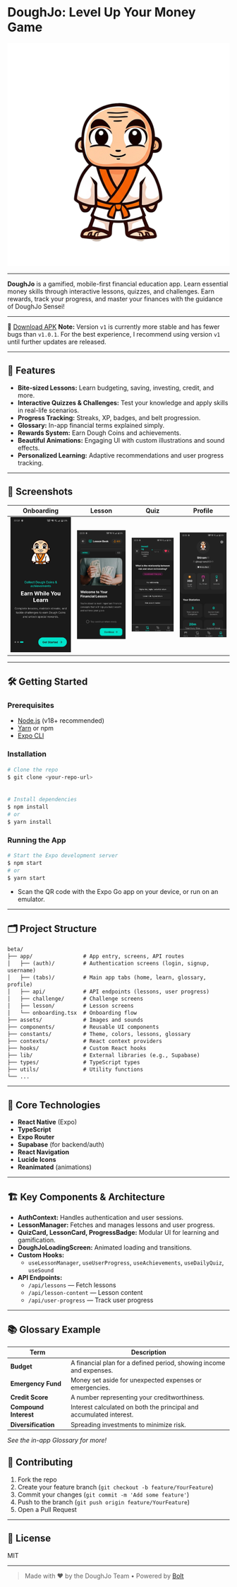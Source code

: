 #  DoughJo: Level Up Your Money Game

![DoughJo Logo](./assets/images/icon.png)

---

**DoughJo** is a gamified, mobile-first financial education app. Learn essential money skills through interactive lessons, quizzes, and challenges. Earn rewards, track your progress, and master your finances with the guidance of DoughJo Sensei!

---

🔗 [Download APK](https://github.com/Shivam007kumar/doughjo.app/releases/latest)
**Note:** Version `v1` is currently more stable and has fewer bugs than `v1.0.1`. For the best experience, I recommend using version `v1` until further updates are released.

---
## 🚀 Features

- **Bite-sized Lessons:** Learn budgeting, saving, investing, credit, and more.
- **Interactive Quizzes & Challenges:** Test your knowledge and apply skills in real-life scenarios.
- **Progress Tracking:** Streaks, XP, badges, and belt progression.
- **Glossary:** In-app financial terms explained simply.
- **Rewards System:** Earn Dough Coins and achievements.
- **Beautiful Animations:** Engaging UI with custom illustrations and sound effects.
- **Personalized Learning:** Adaptive recommendations and user progress tracking.

---

## 📸 Screenshots

| Onboarding | Lesson | Quiz | Profile |
|-----------|--------|------|---------|
| ![Onboarding](./assets/images/onboarding.jpeg) | ![Lesson](./assets/images/lesson.jpeg) | ![Quiz](./assets/images/quiz.jpeg) | ![Profile](./assets/images/profile.jpeg) |

---

## 🛠️ Getting Started

### Prerequisites
- [Node.js](https://nodejs.org/) (v18+ recommended)
- [Yarn](https://yarnpkg.com/) or npm
- [Expo CLI](https://docs.expo.dev/get-started/installation/)

### Installation

```bash
# Clone the repo
$ git clone <your-repo-url>


# Install dependencies
$ npm install
# or
$ yarn install
```

### Running the App

```bash
# Start the Expo development server
$ npm start
# or
$ yarn start
```

- Scan the QR code with the Expo Go app on your device, or run on an emulator.

---

## 🗂️ Project Structure

```
beta/
├── app/                # App entry, screens, API routes
│   ├── (auth)/         # Authentication screens (login, signup, username)
│   ├── (tabs)/         # Main app tabs (home, learn, glossary, profile)
│   ├── api/            # API endpoints (lessons, user progress)
│   ├── challenge/      # Challenge screens
│   ├── lesson/         # Lesson screens
│   └── onboarding.tsx  # Onboarding flow
├── assets/             # Images and sounds
├── components/         # Reusable UI components
├── constants/          # Theme, colors, lessons, glossary
├── contexts/           # React context providers
├── hooks/              # Custom React hooks
├── lib/                # External libraries (e.g., Supabase)
├── types/              # TypeScript types
├── utils/              # Utility functions
└── ...
```

---

## 🧩 Core Technologies

- **React Native** (Expo)
- **TypeScript**
- **Expo Router**
- **Supabase** (for backend/auth)
- **React Navigation**
- **Lucide Icons**
- **Reanimated** (animations)

---

## 🏗️ Key Components & Architecture

- **AuthContext:** Handles authentication and user sessions.
- **LessonManager:** Fetches and manages lessons and user progress.
- **QuizCard, LessonCard, ProgressBadge:** Modular UI for learning and gamification.
- **DoughJoLoadingScreen:** Animated loading and transitions.
- **Custom Hooks:**
  - `useLessonManager`, `useUserProgress`, `useAchievements`, `useDailyQuiz`, `useSound`
- **API Endpoints:**
  - `/api/lessons` — Fetch lessons
  - `/api/lesson-content` — Lesson content
  - `/api/user-progress` — Track user progress

---

## 📚 Glossary Example

| Term                | Description                                                                 |
|---------------------|-----------------------------------------------------------------------------|
| **Budget**          | A financial plan for a defined period, showing income and expenses.          |
| **Emergency Fund**  | Money set aside for unexpected expenses or emergencies.                      |
| **Credit Score**    | A number representing your creditworthiness.                                 |
| **Compound Interest** | Interest calculated on both the principal and accumulated interest.         |
| **Diversification** | Spreading investments to minimize risk.                                      |

*See the in-app Glossary for more!*


## 🤝 Contributing

1. Fork the repo
2. Create your feature branch (`git checkout -b feature/YourFeature`)
3. Commit your changes (`git commit -m 'Add some feature'`)
4. Push to the branch (`git push origin feature/YourFeature`)
5. Open a Pull Request



---
## 📄 License

MIT

---

> Made with ❤️ by the DoughJo Team • Powered by [Bolt](https://bolt.new/)

